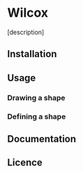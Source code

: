 # Wilcox

[description]

## Installation

## Usage

### Drawing a shape

### Defining a shape

## Documentation

## Licence
